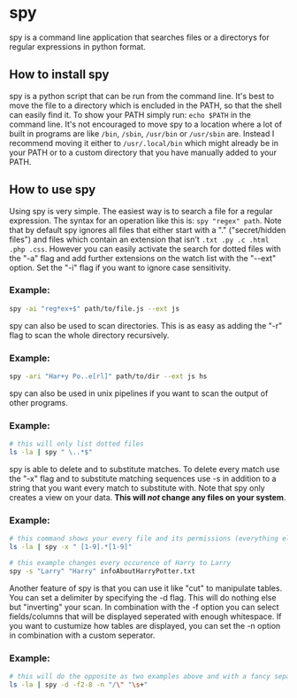 # spy
spy is a command line application that searches files or a directorys for regular expressions in python format.

## How to install spy
spy is a python script that can be run from the command line. It's best to move the file to a directory which is encluded in the PATH, so that the shell can easily find it. To show your PATH simply run: ```echo $PATH``` in the command line. It's not encouraged to move spy to a location where a lot of built in programs are like ```/bin```, ```/sbin```, ```/usr/bin``` or ```/usr/sbin``` are. Instead I recommend moving it either to ```/usr/.local/bin``` which might already be in your PATH or to a custom directory that you have manually added to your PATH. 

## How to use spy
Using spy is very simple. The easiest way is to search a file for a regular expression. The syntax for an operation like this is: ```spy "regex" path```. Note that by default spy ignores all files that either start with a "." ("secret/hidden files") and files which contain an extension that isn't ```.txt .py .c .html .php .css```. However you can easily activate the search for dotted files with the "-a" flag and add further extensions on the watch list with the "--ext" option. Set the "-i" flag if you want to ignore case sensitivity.

### Example:
```bash
spy -ai "reg*ex+$" path/to/file.js --ext js
```

spy can also be used to scan directories. This is as easy as adding the "-r" flag to scan the whole directory recursively.

### Example:
```bash
spy -ari "Har+y Po..e[rl]" path/to/dir --ext js hs
```

spy can also be used in unix pipelines if you want to scan the output of other programs.

### Example:
```bash
# this will only list dotted files
ls -la | spy " \..*$"
```

spy is able to delete and to substitute matches. To delete every match use the "-x" flag and to substitute matching sequences use -s in addition to a string that you want every match to substitute with. Note that spy only creates a view on your data. **This will _not_ change any files on your system**.

### Example:
```bash
# this command shows your every file and its permissions (everything else is getting deleted
ls -la | spy -x " [1-9].*[1-9]" 

# this example changes every occurence of Harry to Larry
spy -s "Larry" "Harry" infoAboutHarryPotter.txt
```

Another feature of spy is that you can use it like "cut" to manipulate tables. You can set a delimiter by specifying the -d flag. This will do nothing else but "inverting" your scan. In combination with the -f option you can select fields/columns that will be displayed seperated with enough whitespace. If you want to custumize how tables are displayed, you can set the -n option in combination with a custom seperator.

### Example:
```bash
# this will do the opposite as two examples above and with a fancy separator
ls -la | spy -d -f2-8 -n "/\" "\s+"
```
